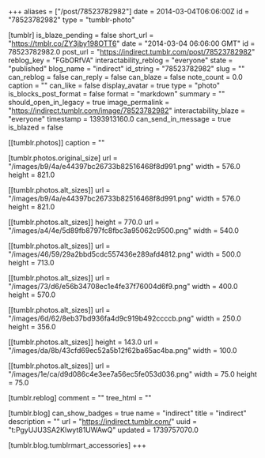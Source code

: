 +++
aliases = ["/post/78523782982"]
date = 2014-03-04T06:06:00Z
id = "78523782982"
type = "tumblr-photo"

[tumblr]
is_blaze_pending = false
short_url = "https://tmblr.co/ZY3jby198OTT6"
date = "2014-03-04 06:06:00 GMT"
id = 78523782982.0
post_url = "https://indirect.tumblr.com/post/78523782982"
reblog_key = "FGbORfVA"
interactability_reblog = "everyone"
state = "published"
blog_name = "indirect"
id_string = "78523782982"
slug = ""
can_reblog = false
can_reply = false
can_blaze = false
note_count = 0.0
caption = ""
can_like = false
display_avatar = true
type = "photo"
is_blocks_post_format = false
format = "markdown"
summary = ""
should_open_in_legacy = true
image_permalink = "https://indirect.tumblr.com/image/78523782982"
interactability_blaze = "everyone"
timestamp = 1393913160.0
can_send_in_message = true
is_blazed = false

[[tumblr.photos]]
caption = ""

[tumblr.photos.original_size]
url = "/images/b9/4a/e44397bc26733b82516468f8d991.png"
width = 576.0
height = 821.0

[[tumblr.photos.alt_sizes]]
url = "/images/b9/4a/e44397bc26733b82516468f8d991.png"
width = 576.0
height = 821.0

[[tumblr.photos.alt_sizes]]
height = 770.0
url = "/images/a4/4e/5d89fb8797fc8fbc3a95062c9500.png"
width = 540.0

[[tumblr.photos.alt_sizes]]
url = "/images/46/59/29a2bbd5cdc557436e289afd4812.png"
width = 500.0
height = 713.0

[[tumblr.photos.alt_sizes]]
url = "/images/73/d6/e56b34708ec1e4fe37f76004d6f9.png"
width = 400.0
height = 570.0

[[tumblr.photos.alt_sizes]]
url = "/images/6d/62/8eb37bd936fa4d9c919b492ccccb.png"
width = 250.0
height = 356.0

[[tumblr.photos.alt_sizes]]
height = 143.0
url = "/images/da/8b/43cfd69ec52a5b12f62ba65ac4ba.png"
width = 100.0

[[tumblr.photos.alt_sizes]]
url = "/images/1e/ca/d9d086c4e3ee7a56ec5fe053d036.png"
width = 75.0
height = 75.0

[tumblr.reblog]
comment = ""
tree_html = ""

[tumblr.blog]
can_show_badges = true
name = "indirect"
title = "indirect"
description = ""
url = "https://indirect.tumblr.com/"
uuid = "t:PgyUJU3SA2Klwyt81UWAwQ"
updated = 1739757070.0

[tumblr.blog.tumblrmart_accessories]
+++
